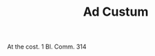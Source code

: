 ---
title: Ad Custum
permalink: "/definitions/ad-custum.html"
body: At the cost. 1 Bl. Comm. 314
published_at: '2018-07-07'
layout: post
---